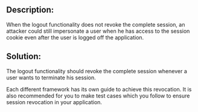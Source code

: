 ## Description:

When the logout functionality does not revoke the complete session, an attacker could still
impersonate a user when he has access to the session cookie even after the user is logged off the application.

## Solution:

The logout functionality should revoke the complete session whenever a user
wants to terminate his session.

Each different framework has its own guide to achieve this revocation.
It is also recommended for you to make test cases which you follow to ensure
session revocation in your application.
